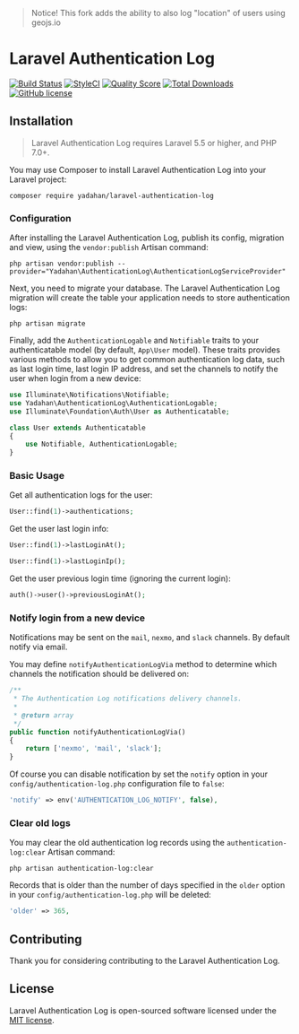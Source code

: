 > Notice! This fork adds the ability to also log "location" of users using geojs.io

# Laravel Authentication Log

[![Build Status](https://travis-ci.org/yadahan/laravel-authentication-log.svg?branch=master)](https://travis-ci.org/yadahan/laravel-authentication-log)
[![StyleCI](https://styleci.io/repos/103927645/shield?branch=master&style=flat)](https://styleci.io/repos/103927645)
[![Quality Score](https://img.shields.io/scrutinizer/g/yadahan/laravel-authentication-log.svg?style=flat)](https://scrutinizer-ci.com/g/yadahan/laravel-authentication-log)
[![Total Downloads](https://poser.pugx.org/yadahan/laravel-authentication-log/downloads?format=flat)](https://packagist.org/packages/yadahan/laravel-authentication-log)
[![GitHub license](https://img.shields.io/badge/license-MIT-blue.svg?style=flat)](https://raw.githubusercontent.com/yadahan/laravel-authentication-log/master/LICENSE)

## Installation

> Laravel Authentication Log requires Laravel 5.5 or higher, and PHP 7.0+.

You may use Composer to install Laravel Authentication Log into your Laravel project:

    composer require yadahan/laravel-authentication-log

### Configuration

After installing the Laravel Authentication Log, publish its config, migration and view, using the `vendor:publish` Artisan command:

    php artisan vendor:publish --provider="Yadahan\AuthenticationLog\AuthenticationLogServiceProvider"

Next, you need to migrate your database. The Laravel Authentication Log migration will create the table your application needs to store authentication logs:

    php artisan migrate

Finally, add the `AuthenticationLogable` and `Notifiable` traits to your authenticatable model (by default, `App\User` model). These traits provides various methods to allow you to get common authentication log data, such as last login time, last login IP address, and set the channels to notify the user when login from a new device:

```php
use Illuminate\Notifications\Notifiable;
use Yadahan\AuthenticationLog\AuthenticationLogable;
use Illuminate\Foundation\Auth\User as Authenticatable;

class User extends Authenticatable
{
    use Notifiable, AuthenticationLogable;
}
```

### Basic Usage

Get all authentication logs for the user:

```php
User::find(1)->authentications;
```

Get the user last login info:

```php
User::find(1)->lastLoginAt();

User::find(1)->lastLoginIp();
```

Get the user previous login time (ignoring the current login):

```php
auth()->user()->previousLoginAt();
```

### Notify login from a new device

Notifications may be sent on the `mail`, `nexmo`, and `slack` channels. By default notify via email.

You may define `notifyAuthenticationLogVia` method to determine which channels the notification should be delivered on:

```php
/**
 * The Authentication Log notifications delivery channels.
 *
 * @return array
 */
public function notifyAuthenticationLogVia()
{
    return ['nexmo', 'mail', 'slack'];
}
```

Of course you can disable notification by set the `notify` option in your `config/authentication-log.php` configuration file to `false`:

```php
'notify' => env('AUTHENTICATION_LOG_NOTIFY', false),
```

### Clear old logs

You may clear the old authentication log records using the `authentication-log:clear` Artisan command:

    php artisan authentication-log:clear

Records that is older than the number of days specified in the `older` option in your `config/authentication-log.php` will be deleted:

```php
'older' => 365,
```

## Contributing

Thank you for considering contributing to the Laravel Authentication Log.

## License

Laravel Authentication Log is open-sourced software licensed under the [MIT license](http://opensource.org/licenses/MIT).
